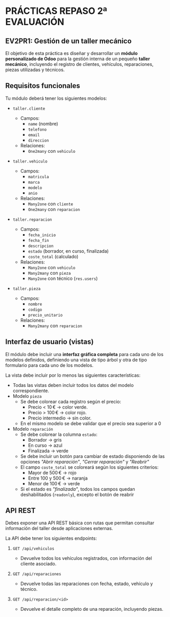 # PRÁCTICAS REPASO 2ª EVALUACIÓN

## EV2PR1: Gestión de un taller mecánico

El objetivo de esta práctica es diseñar y desarrollar un **módulo personalizado de Odoo** para la gestión interna de un pequeño **taller mecánico**, incluyendo el registro de clientes, vehículos, reparaciones, piezas utilizadas y técnicos.

## Requisitos funcionales

Tu módulo deberá tener los siguientes modelos:

- `taller.cliente`
  - Campos:
    - `name` (nombre)
    - `telefono`
    - `email`
    - `direccion`
  - Relaciones:
    - `One2many` con `vehiculo`

- `taller.vehiculo`
  - Campos:
    - `matricula`
    - `marca`
    - `modelo`
    - `anio`
  - Relaciones:
    - `Many2one` con `cliente`
    - `One2many` con `reparacion`

- `taller.reparacion`
  - Campos:
    - `fecha_inicio`
    - `fecha_fin`
    - `descripcion`
    - `estado` (borrador, en curso, finalizada)
    - `coste_total` (calculado)
  - Relaciones:
    - `Many2one` con `vehiculo`
    - `Many2many` con `pieza`
    - `Many2one` con técnico (`res.users`)

- `taller.pieza`
  - Campos:
    - `nombre`
    - `codigo`
    - `precio_unitario`
  - Relaciones:
    - `Many2many` con `reparacion`



## Interfaz de usuario (vistas)

El módulo debe incluir una **interfaz gráfica completa** para cada uno de los modelos definidos, definiendo una vista de tipo árbol y otra de tipo formulario para cada uno de los modelos.

La vista debe incluir por lo menos las siguientes características:

- Todas las vistas deben incluir todos los datos del modelo correspondiente.
- Modelo `pieza`
  - Se debe colorear cada registro según el precio:
    - Precio < 10 € → color verde.
    - Precio > 100 € → color rojo.
    - Precio intermedio → sin color.
  - En el mismo modelo se debe validar que el precio sea superior a 0
- Modelo `reparación`
  - Se debe colorear la columna `estado`:
    - Borrador → gris
    - En curso → azul
    - Finalizada → verde
  - Se debe incluir un botón para cambiar de estado disponiendo de las opciones *"Abrir reparación"*, *"Cerrar reparación"* y *"Reabrir"*
  - El campo `coste_total` se coloreará según los siguientes criterios:
    - Mayor de 500 € → rojo
    - Entre 100 y 500 € → naranja
    - Menor de 100 € → verde
  - Si el estado es *"finalizada"*, todos los campos quedan deshabilitados (`readonly`), excepto el botón de reabrir
  

## API REST

Debes exponer una API REST básica con rutas que permitan consultar información del taller desde aplicaciones externas.

La API debe tener los siguientes endpoints:

1. `GET /api/vehiculos`
   - Devuelve todos los vehículos registrados, con información del cliente asociado.

2. `GET /api/reparaciones`
   - Devuelve todas las reparaciones con fecha, estado, vehículo y técnico.

3. `GET /api/reparacion/<id>`
   - Devuelve el detalle completo de una reparación, incluyendo piezas.
